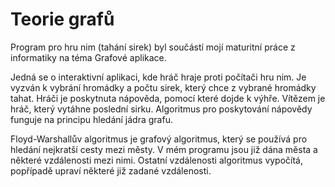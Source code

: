 # Teorie grafů

Program pro hru nim (tahání sirek) byl součástí mojí maturitní práce z informatiky na téma Grafové aplikace.

Jedná se o interaktivní aplikaci, kde hráč hraje proti počítači hru nim. Je vyzván k vybrání hromádky a počtu sirek, který chce z vybrané hromádky tahat. Hráči je poskytnuta nápověda, pomocí které dojde k výhře. Vítězem je hráč, který vytáhne poslední sirku.
Algoritmus pro poskytování nápovědy funguje na principu hledání jádra grafu.

Floyd-Warshallův algoritmus je grafový algoritmus, který se používá pro hledání nejkratší cesty mezi městy. V mém programu jsou již dána města a některé vzdálenosti mezi nimi. Ostatní vzdálenosti algoritmus vypočítá, popřípadě upraví některé již zadané vzdálenosti.

